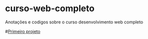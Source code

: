 # curso-web-completo
Anotações  e codigos sobre o curso desenvolvimento web completo 

#<a href="">Primeiro projeto</a>

